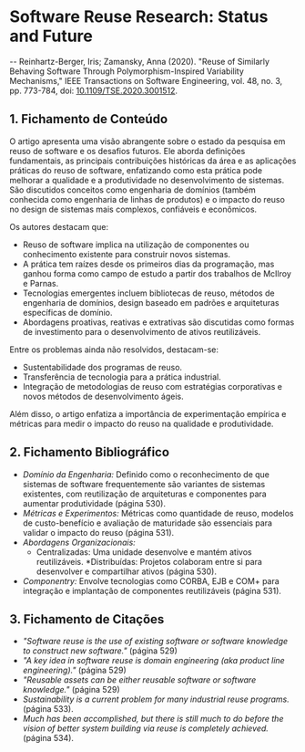 # Software Reuse Research: Status and Future

-- Reinhartz-Berger, Iris; Zamansky, Anna (2020). "Reuse of Similarly Behaving Software Through Polymorphism-Inspired Variability Mechanisms," IEEE Transactions on Software Engineering, vol. 48, no. 3, pp. 773-784, doi: [10.1109/TSE.2020.3001512](https://ieeexplore.ieee.org/document/9113764).

## 1. Fichamento de Conteúdo

O artigo apresenta uma visão abrangente sobre o estado da pesquisa em reuso de software e os desafios futuros. Ele aborda definições fundamentais, as principais contribuições históricas da área e as aplicações práticas do reuso de software, enfatizando como esta prática pode melhorar a qualidade e a produtividade no desenvolvimento de sistemas. São discutidos conceitos como engenharia de domínios (também conhecida como engenharia de linhas de produtos) e o impacto do reuso no design de sistemas mais complexos, confiáveis e econômicos.

Os autores destacam que:

* Reuso de software implica na utilização de componentes ou conhecimento existente para construir novos sistemas.
* A prática tem raízes desde os primeiros dias da programação, mas ganhou forma como campo de estudo a partir dos trabalhos de McIlroy e Parnas.
* Tecnologias emergentes incluem bibliotecas de reuso, métodos de engenharia de domínios, design baseado em padrões e arquiteturas específicas de domínio.
* Abordagens proativas, reativas e extrativas são discutidas como formas de investimento para o desenvolvimento de ativos reutilizáveis.

Entre os problemas ainda não resolvidos, destacam-se:

* Sustentabilidade dos programas de reuso.
* Transferência de tecnologia para a prática industrial.
* Integração de metodologias de reuso com estratégias corporativas e novos métodos de desenvolvimento ágeis.

Além disso, o artigo enfatiza a importância de experimentação empírica e métricas para medir o impacto do reuso na qualidade e produtividade.

## 2. Fichamento Bibliográfico
* _Domínio da Engenharia:_ Definido como o reconhecimento de que sistemas de software frequentemente são variantes de sistemas existentes, com reutilização de arquiteturas e componentes para aumentar produtividade (página 530).
* _Métricas e Experimentos:_ Métricas como quantidade de reuso, modelos de custo-benefício e avaliação de maturidade são essenciais para validar o impacto do reuso (página 531).
* _Abordagens Organizacionais:_
  * Centralizadas: Uma unidade desenvolve e mantém ativos reutilizáveis.
  *Distribuídas: Projetos colaboram entre si para desenvolver e compartilhar ativos (página 530).
* _Componentry:_ Envolve tecnologias como CORBA, EJB e COM+ para integração e implantação de componentes reutilizáveis (página 531).

## 3. Fichamento de Citações
* _"Software reuse is the use of existing software or software knowledge to construct new software."_ (página 529)
* _"A key idea in software reuse is domain engineering (aka product line engineering)."_  (página 529)
* _"Reusable assets can be either reusable software or software knowledge."_ (página 529)
* _Sustainability is a current problem for many industrial reuse programs._ (página 533).
* _Much has been accomplished, but there is still much to do before the vision of better system building via reuse is completely achieved._ (página 534).
